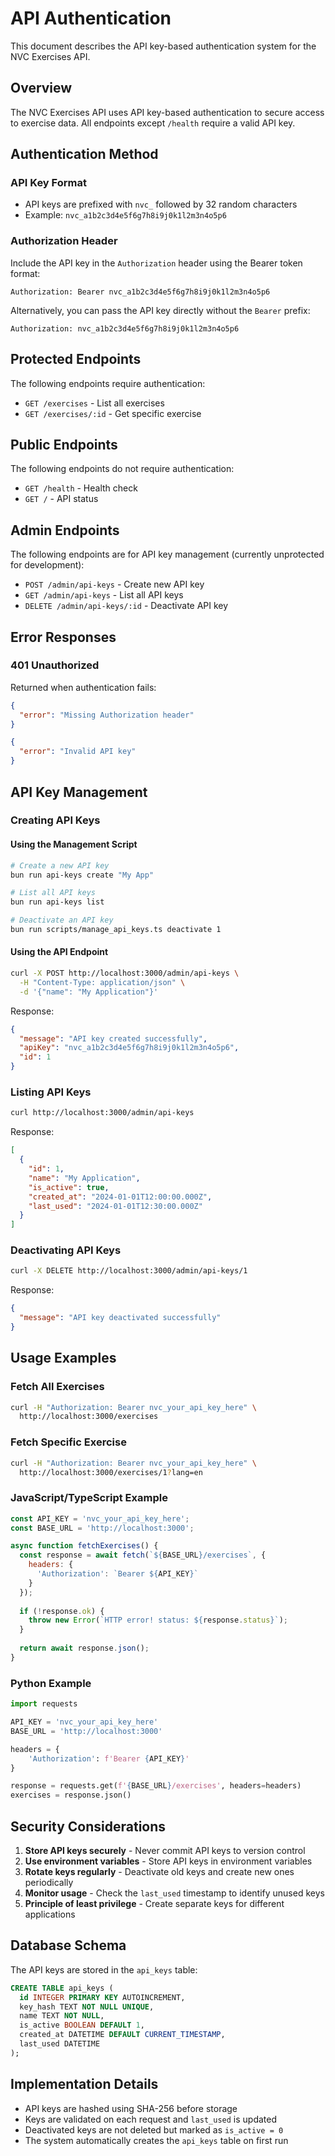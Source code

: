 # API Authentication

This document describes the API key-based authentication system for the NVC Exercises API.

## Overview

The NVC Exercises API uses API key-based authentication to secure access to exercise data. All endpoints except `/health` require a valid API key.

## Authentication Method

### API Key Format
- API keys are prefixed with `nvc_` followed by 32 random characters
- Example: `nvc_a1b2c3d4e5f6g7h8i9j0k1l2m3n4o5p6`

### Authorization Header
Include the API key in the `Authorization` header using the Bearer token format:

```
Authorization: Bearer nvc_a1b2c3d4e5f6g7h8i9j0k1l2m3n4o5p6
```

Alternatively, you can pass the API key directly without the `Bearer` prefix:

```
Authorization: nvc_a1b2c3d4e5f6g7h8i9j0k1l2m3n4o5p6
```

## Protected Endpoints

The following endpoints require authentication:
- `GET /exercises` - List all exercises
- `GET /exercises/:id` - Get specific exercise

## Public Endpoints

The following endpoints do not require authentication:
- `GET /health` - Health check
- `GET /` - API status

## Admin Endpoints

The following endpoints are for API key management (currently unprotected for development):
- `POST /admin/api-keys` - Create new API key
- `GET /admin/api-keys` - List all API keys
- `DELETE /admin/api-keys/:id` - Deactivate API key

## Error Responses

### 401 Unauthorized
Returned when authentication fails:

```json
{
  "error": "Missing Authorization header"
}
```

```json
{
  "error": "Invalid API key"
}
```

## API Key Management

### Creating API Keys

#### Using the Management Script
```bash
# Create a new API key
bun run api-keys create "My App"

# List all API keys
bun run api-keys list

# Deactivate an API key
bun run scripts/manage_api_keys.ts deactivate 1
```

#### Using the API Endpoint
```bash
curl -X POST http://localhost:3000/admin/api-keys \
  -H "Content-Type: application/json" \
  -d '{"name": "My Application"}'
```

Response:
```json
{
  "message": "API key created successfully",
  "apiKey": "nvc_a1b2c3d4e5f6g7h8i9j0k1l2m3n4o5p6",
  "id": 1
}
```

### Listing API Keys

```bash
curl http://localhost:3000/admin/api-keys
```

Response:
```json
[
  {
    "id": 1,
    "name": "My Application",
    "is_active": true,
    "created_at": "2024-01-01T12:00:00.000Z",
    "last_used": "2024-01-01T12:30:00.000Z"
  }
]
```

### Deactivating API Keys

```bash
curl -X DELETE http://localhost:3000/admin/api-keys/1
```

Response:
```json
{
  "message": "API key deactivated successfully"
}
```

## Usage Examples

### Fetch All Exercises
```bash
curl -H "Authorization: Bearer nvc_your_api_key_here" \
  http://localhost:3000/exercises
```

### Fetch Specific Exercise
```bash
curl -H "Authorization: Bearer nvc_your_api_key_here" \
  http://localhost:3000/exercises/1?lang=en
```

### JavaScript/TypeScript Example
```javascript
const API_KEY = 'nvc_your_api_key_here';
const BASE_URL = 'http://localhost:3000';

async function fetchExercises() {
  const response = await fetch(`${BASE_URL}/exercises`, {
    headers: {
      'Authorization': `Bearer ${API_KEY}`
    }
  });
  
  if (!response.ok) {
    throw new Error(`HTTP error! status: ${response.status}`);
  }
  
  return await response.json();
}
```

### Python Example
```python
import requests

API_KEY = 'nvc_your_api_key_here'
BASE_URL = 'http://localhost:3000'

headers = {
    'Authorization': f'Bearer {API_KEY}'
}

response = requests.get(f'{BASE_URL}/exercises', headers=headers)
exercises = response.json()
```

## Security Considerations

1. **Store API keys securely** - Never commit API keys to version control
2. **Use environment variables** - Store API keys in environment variables
3. **Rotate keys regularly** - Deactivate old keys and create new ones periodically
4. **Monitor usage** - Check the `last_used` timestamp to identify unused keys
5. **Principle of least privilege** - Create separate keys for different applications

## Database Schema

The API keys are stored in the `api_keys` table:

```sql
CREATE TABLE api_keys (
  id INTEGER PRIMARY KEY AUTOINCREMENT,
  key_hash TEXT NOT NULL UNIQUE,
  name TEXT NOT NULL,
  is_active BOOLEAN DEFAULT 1,
  created_at DATETIME DEFAULT CURRENT_TIMESTAMP,
  last_used DATETIME
);
```

## Implementation Details

- API keys are hashed using SHA-256 before storage
- Keys are validated on each request and `last_used` is updated
- Deactivated keys are not deleted but marked as `is_active = 0`
- The system automatically creates the `api_keys` table on first run
